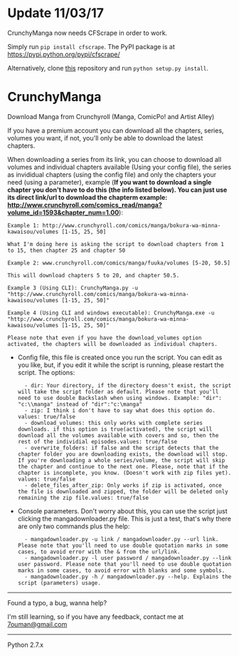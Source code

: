 Update 11/03/17
====
CrunchyManga now needs CFScrape in order to work.


Simply run `pip install cfscrape`. The PyPI package is at https://pypi.python.org/pypi/cfscrape/


Alternatively, clone [this](https://github.com/Anorov/cloudflare-scrape) repository and run `python setup.py install`.

CrunchyManga
============
Download Manga from Crunchyroll (Manga, ComicPo! and Artist Alley)

If you have a premium account you can download all the chapters, series, volumes you want, if not, you'll only be able to download the latest chapters.

When downloading a series from its link, you can choose to download all volumes and individual chapters available (Using your config file), the series as invididual chapters (using the config file) and only the chapters your need (using a parameter), example (**If you want to download a single chapter you don't have to do this (the info listed below). You can just use its direct link/url to download the chapterm example: http://www.crunchyroll.com/comics_read/manga?volume_id=1593&chapter_num=1.00**):

	Example 1: http://www.crunchyroll.com/comics/manga/bokura-wa-minna-kawaisou/volumes [1-15, 25, 50]
	
	What I'm doing here is asking the script to download chapters from 1 to 15, then chapter 25 and chapter 50
	
	Example 2: www.crunchyroll.com/comics/manga/fuuka/volumes [5-20, 50.5]
	
	This will download chapters 5 to 20, and chapter 50.5.
	
	Example 3 (Using CLI): CrunchyManga.py -u "http://www.crunchyroll.com/comics/manga/bokura-wa-minna-kawaisou/volumes [1-15, 25, 50]"
	
	Example 4 (Using CLI and windows executable): CrunchyManga.exe -u "http://www.crunchyroll.com/comics/manga/bokura-wa-minna-kawaisou/volumes [1-15, 25, 50]"
	
	Please note that even if you have the download_volumes option activated, the chapters will be downloaded as individual chapters.
	
	

- Config file, this file is created once you run the script. You can edit as you like, but, if you edit it while the script is running, please restart the script. The options:

		- dir: Your directory, if the directory doesn't exist, the script will take the script folder as default. Please note that you'll need to use double Backslash when using windows. Example: "dir": "c:\\manga" instead of "dir":"c:\manga"
		- zip: I think i don't have to say what does this option do. values: true/false
		- download_volumes: this only works with complete series downloads. if this option is true(activated), the script will download all the volumes available with covers and so, then the rest of the individial episodes.values: true/false
		- overwrite_folders: if false and the script detects that the chapter folder you are downloading exists, the download will stop. If you're downloading a whole series/volume, the script will skip the chapter and continue to the next one. Please, note that if the chapter is incomplete, you know. (Doesn't work with zip files yet). values: true/false
		- delete_files_after_zip: Only works if zip is activated, once the file is downloaded and zipped, the folder will be deleted only remaining the zip file.values: true/false


- Console parameters. Don't worry about this, you can use the script just clicking the mangadownloader.py file. This is just a test, that's why there are only two commands plus the help:

		- mangadownloader.py -u link / mangadownloader.py --url link. Please note that you'll need to use double quotation marks in some cases, to avoid error with the & from the url/link.
		- mangadownloader.py -l user password / mangadownloader.py --link user password. Please note that you'll need to use double quotation marks in some cases, to avoid error with blanks and some symbols.
		- mangadownloader.py -h / mangadownloader.py --help. Explains the script (parameters) usage.



*********************************************
Found a typo, a bug, wanna help?

I'm still learning, so if you have any feedback, contact me at 7ouman@gmail.com 
*********************************************
Python 2.7.x
